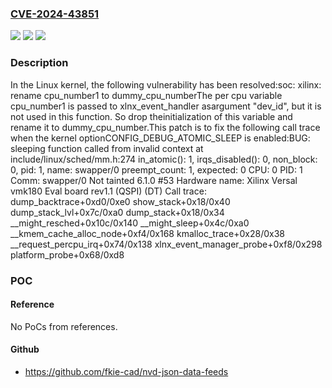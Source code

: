 ### [CVE-2024-43851](https://cve.mitre.org/cgi-bin/cvename.cgi?name=CVE-2024-43851)
![](https://img.shields.io/static/v1?label=Product&message=Linux&color=blue)
![](https://img.shields.io/static/v1?label=Version&message=01946c3c83b2%3C%20a5e507fadab7%20&color=brighgreen)
![](https://img.shields.io/static/v1?label=Vulnerability&message=n%2Fa&color=brighgreen)

### Description

In the Linux kernel, the following vulnerability has been resolved:soc: xilinx: rename cpu_number1 to dummy_cpu_numberThe per cpu variable cpu_number1 is passed to xlnx_event_handler asargument "dev_id", but it is not used in this function. So drop theinitialization of this variable and rename it to dummy_cpu_number.This patch is to fix the following call trace when the kernel optionCONFIG_DEBUG_ATOMIC_SLEEP is enabled:BUG: sleeping function called from invalid context at include/linux/sched/mm.h:274    in_atomic(): 1, irqs_disabled(): 0, non_block: 0, pid: 1, name: swapper/0    preempt_count: 1, expected: 0    CPU: 0 PID: 1 Comm: swapper/0 Not tainted 6.1.0 #53    Hardware name: Xilinx Versal vmk180 Eval board rev1.1 (QSPI) (DT)    Call trace:     dump_backtrace+0xd0/0xe0     show_stack+0x18/0x40     dump_stack_lvl+0x7c/0xa0     dump_stack+0x18/0x34     __might_resched+0x10c/0x140     __might_sleep+0x4c/0xa0     __kmem_cache_alloc_node+0xf4/0x168     kmalloc_trace+0x28/0x38     __request_percpu_irq+0x74/0x138     xlnx_event_manager_probe+0xf8/0x298     platform_probe+0x68/0xd8

### POC

#### Reference
No PoCs from references.

#### Github
- https://github.com/fkie-cad/nvd-json-data-feeds

